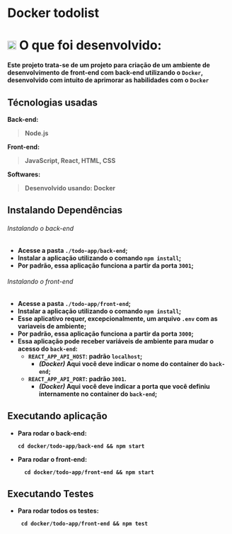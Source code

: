 # Docker todolist

# <strong><g-emoji class="g-emoji" alias="man_technologist" fallback-src="https://github.githubassets.com/images/icons/emoji/unicode/1f468-1f4bb.png"><img class="emoji" alt="man_technologist" height="20" width="20" src="https://github.githubassets.com/images/icons/emoji/unicode/1f468-1f4bb.png"></g-emoji> O que foi desenvolvido:
Este projeto trata-se de um projeto para criação de um ambiente de desenvolvimento de front-end com back-end utilizando o `Docker`,
desenvolvido com intuito de aprimorar as habilidades com o `Docker`

## Técnologias usadas

Back-end:
> Node.js

Front-end:
> JavaScript, React, HTML, CSS

Softwares:
> Desenvolvido usando: Docker


## Instalando Dependências

###### Instalando o back-end

- Acesse a pasta `./todo-app/back-end`;
- Instalar a aplicação utilizando o comando `npm install`;
- Por padrão, essa aplicação funciona a partir da porta `3001`;

###### Instalando o front-end

- Acesse a pasta `./todo-app/front-end`;
- Instalar a aplicação utilizando o comando `npm install`;
- Esse aplicativo requer, **excepcionalmente**, um arquivo `.env` com as variaveis de ambiente;
- Por padrão, essa aplicação funciona a partir da porta `3000`;
- Essa aplicação pode receber variáveis de ambiente para mudar o acesso do `back-end`:
  - `REACT_APP_API_HOST`: padrão `localhost`;
    - *(Docker)* Aqui você deve indicar o nome do container do `back-end`;
  - `REACT_APP_API_PORT`: padrão `3001`.
    - *(Docker)* Aqui você deve indicar a porta que você definiu internamente no container do `back-end`;
 
## Executando aplicação

* Para rodar o back-end:

  ```
  cd docker/todo-app/back-end && npm start
  ```
* Para rodar o front-end:

  ```
    cd docker/todo-app/front-end && npm start
  ```

## Executando Testes

* Para rodar todos os testes:

  ```
   cd docker/todo-app/front-end && npm test
  ```
